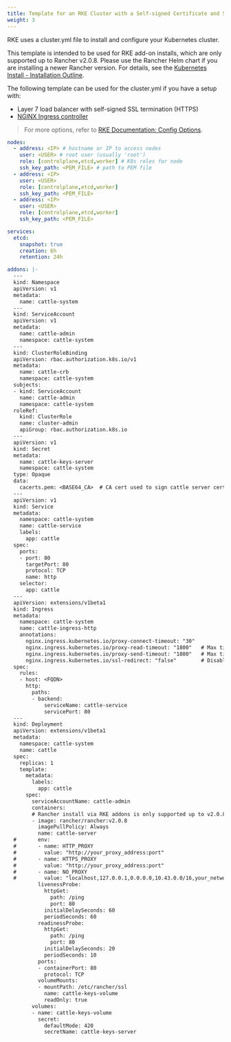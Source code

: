 ```yaml
---
title: Template for an RKE Cluster with a Self-signed Certificate and SSL Termination on Layer 7 Load Balancer
weight: 3
---
```


RKE uses a cluster.yml file to install and configure your Kubernetes cluster.

This template is intended to be used for RKE add-on installs, which are only supported up to Rancher v2.0.8. Please use the Rancher Helm chart if you are installing a newer Rancher version. For details, see the [Kubernetes Install - Installation Outline]({{<baseurl>}}/rancher/v2.x/en/installation/k8s-install/#installation-outline).

The following template can be used for the cluster.yml if you have a setup with:

- Layer 7 load balancer with self-signed SSL termination (HTTPS)
- [NGINX Ingress controller](https://kubernetes.github.io/ingress-nginx/) 

> For more options, refer to [RKE Documentation: Config Options]({{<baseurl>}}/rke/latest/en/config-options/).

```yaml
nodes:
  - address: <IP> # hostname or IP to access nodes
    user: <USER> # root user (usually 'root')
    role: [controlplane,etcd,worker] # K8s roles for node
    ssh_key_path: <PEM_FILE> # path to PEM file
  - address: <IP>
    user: <USER>
    role: [controlplane,etcd,worker]
    ssh_key_path: <PEM_FILE>
  - address: <IP>
    user: <USER>
    role: [controlplane,etcd,worker]
    ssh_key_path: <PEM_FILE>

services:
  etcd:
    snapshot: true
    creation: 6h
    retention: 24h

addons: |-
  ---
  kind: Namespace
  apiVersion: v1
  metadata:
    name: cattle-system
  ---
  kind: ServiceAccount
  apiVersion: v1
  metadata:
    name: cattle-admin
    namespace: cattle-system
  ---
  kind: ClusterRoleBinding
  apiVersion: rbac.authorization.k8s.io/v1
  metadata:
    name: cattle-crb
    namespace: cattle-system
  subjects:
  - kind: ServiceAccount
    name: cattle-admin
    namespace: cattle-system
  roleRef:
    kind: ClusterRole
    name: cluster-admin
    apiGroup: rbac.authorization.k8s.io
  ---
  apiVersion: v1
  kind: Secret
  metadata:
    name: cattle-keys-server
    namespace: cattle-system
  type: Opaque
  data:
    cacerts.pem: <BASE64_CA>  # CA cert used to sign cattle server cert and key
  ---
  apiVersion: v1
  kind: Service
  metadata:
    namespace: cattle-system
    name: cattle-service
    labels:
      app: cattle
  spec:
    ports:
    - port: 80
      targetPort: 80
      protocol: TCP
      name: http
    selector:
      app: cattle
  ---
  apiVersion: extensions/v1beta1
  kind: Ingress
  metadata:
    namespace: cattle-system
    name: cattle-ingress-http
    annotations:
      nginx.ingress.kubernetes.io/proxy-connect-timeout: "30"
      nginx.ingress.kubernetes.io/proxy-read-timeout: "1800"   # Max time in seconds for ws to remain shell window open
      nginx.ingress.kubernetes.io/proxy-send-timeout: "1800"   # Max time in seconds for ws to remain shell window open
      nginx.ingress.kubernetes.io/ssl-redirect: "false"        # Disable redirect to ssl
  spec:
    rules:
    - host: <FQDN>
      http:
        paths:
        - backend:
            serviceName: cattle-service
            servicePort: 80
  ---
  kind: Deployment
  apiVersion: extensions/v1beta1
  metadata:
    namespace: cattle-system
    name: cattle
  spec:
    replicas: 1
    template:
      metadata:
        labels:
          app: cattle
      spec:
        serviceAccountName: cattle-admin
        containers:
        # Rancher install via RKE addons is only supported up to v2.0.8
        - image: rancher/rancher:v2.0.8
          imagePullPolicy: Always
          name: cattle-server
  #       env:
  #       - name: HTTP_PROXY
  #         value: "http://your_proxy_address:port"
  #       - name: HTTPS_PROXY
  #         value: "http://your_proxy_address:port"
  #       - name: NO_PROXY
  #         value: "localhost,127.0.0.1,0.0.0.0,10.43.0.0/16,your_network_ranges_that_dont_need_proxy_to_access"
          livenessProbe:
            httpGet:
              path: /ping
              port: 80
            initialDelaySeconds: 60
            periodSeconds: 60
          readinessProbe:
            httpGet:
              path: /ping
              port: 80
            initialDelaySeconds: 20
            periodSeconds: 10
          ports:
          - containerPort: 80
            protocol: TCP
          volumeMounts:
          - mountPath: /etc/rancher/ssl
            name: cattle-keys-volume
            readOnly: true
        volumes:
        - name: cattle-keys-volume
          secret:
            defaultMode: 420
            secretName: cattle-keys-server
```